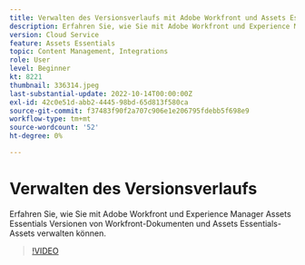 ```yaml
---
title: Verwalten des Versionsverlaufs mit Adobe Workfront und Assets Essentials
description: Erfahren Sie, wie Sie mit Adobe Workfront und Experience Manager Assets Essentials Versionen von Workfront-Dokumenten und Assets Essentials-Assets verwalten können.
version: Cloud Service
feature: Assets Essentials
topic: Content Management, Integrations
role: User
level: Beginner
kt: 8221
thumbnail: 336314.jpeg
last-substantial-update: 2022-10-14T00:00:00Z
exl-id: 42c0e51d-abb2-4445-98bd-65d813f580ca
source-git-commit: f37483f90f2a707c906e1e206795fdebb5f698e9
workflow-type: tm+mt
source-wordcount: '52'
ht-degree: 0%

---
```


# Verwalten des Versionsverlaufs

Erfahren Sie, wie Sie mit Adobe Workfront und Experience Manager Assets Essentials Versionen von Workfront-Dokumenten und Assets Essentials-Assets verwalten können.

>[!VIDEO](https://video.tv.adobe.com/v/336314/?quality=12&learn=on)
